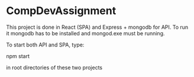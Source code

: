 # CompDevAssignment

This project is done in React (SPA) and Express + mongodb for API. To run it mongodb has to be installed and mongod.exe must be running.

To start both API and SPA, type:

npm start 

in root directories of these two projects
